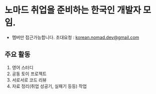 # 노마드 취업을 준비하는 한국인 개발자 모임.

* 멤버만 접근가능합니다. 초대요청 : korean.nomad.dev@gmail.com
  
## 주요 활동

1. 영어 스터디
2. 공동 토이 프로젝트
3. 서로서로 코드 리뷰
4. 자료 정리(취업 성공기, 실패기 등등) 작업
